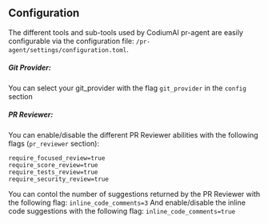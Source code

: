 ## Configuration

The different tools and sub-tools used by CodiumAI pr-agent are easily configurable via the configuration file: `/pr-agent/settings/configuration.toml`.
##### Git Provider:
You can select your git_provider with the flag `git_provider` in the `config` section

##### PR Reviewer:

You can enable/disable the different PR Reviewer abilities with the following flags (`pr_reviewer` section):
```
require_focused_review=true
require_score_review=true
require_tests_review=true
require_security_review=true
```
You can contol the number of suggestions returned by the PR Reviewer with the following flag:
```inline_code_comments=3```
And enable/disable the inline code suggestions with the following flag:
```inline_code_comments=true```
